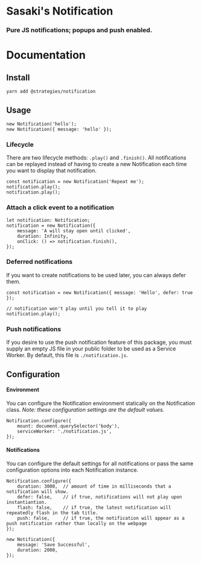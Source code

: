 # Sasaki's Notification
### Pure JS notifications; popups and push enabled.

# Documentation

## Install
```
yarn add @strategies/notification
```


## Usage

```
new Notification('hello');
new Notification({ message: 'hello' });
```

### Lifecycle
There are two lifecycle methods: `.play()` and `.finish()`. All notifications can 
be replayed instead of having to create a new Notification each time you want to display
that notification.

```
const notification = new Notification('Repeat me');
notification.play();
notification.play();
```

### Attach a click event to a notification
```
let notification: Notification;
notification = new Notification({
    message: 'A will stay open until clicked',
    duration: Infinity,
    onClick: () => notification.finish(),
});
```

### Deferred notifications
If you want to create notifications to be used later, you can always defer them.

```
const notification = new Notification({ message: 'Hello', defer: true });

// notification won't play until you tell it to play
notification.play();
```

### Push notifications
If you desire to use the push notification feature of this package, you must supply
an empty JS file in your public folder to be used as a Service Worker. By default, 
this file is `./notification.js`.


## Configuration
#### Environment
You can configure the Notification environment statically on the Notification class. 
_Note: these configuration settings are the default values._

```
Notification.configure({
    mount: document.querySelector('body'),
    serviceWorker: './notification.js',
});
```

#### Notifications
You can configure the default settings for all notifications or pass the same
configuration options into each Notification instance.

```
Notification.configure({
    duration: 3000,  // amount of time in milliseconds that a notification will show.
    defer: false,    // if true, notifications will not play upon instantiantion.
    flash: false,    // if true, the latest notification will repeatedly flash in the tab title.
    push: false,     // if true, the notification will appear as a push notification rather than locally on the webpage
});

new Notification({
    message: 'Save Successful',
    duration: 2000,
});
```
